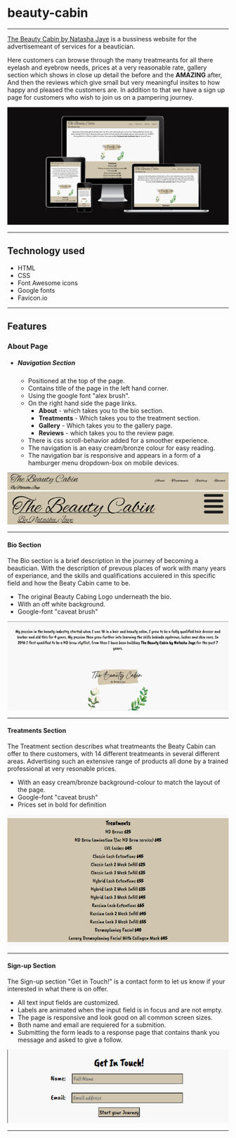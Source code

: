 # beauty-cabin

---

[The Beauty Cabin by Natasha Jaye](https://lfg115.github.io/beauty-cabin/index.html) is a bussiness website for the advertisemeant
of services for a beautician.

Here customers can browse through the many treatmeants for all there eyelash and eyebrow needs, prices at a very reasonable rate, gallery section which shows in close up detail the before and the **AMAZING** after, And then the reviews which give small but very meaningful insites to how happy and pleased the customers are. In addition to that we have a sign up page for customers who wish to join us on a pampering journey.

![site on different devices](/assets/images/am_i_responsive.png)

---

## Technology used

- HTML
- CSS
- Font Awesome icons
- Google fonts
- Favicon.io

---

## Features

### About Page

- ##### Navigation Section

  - Positioned at the top of the page.
  - Contains title of the page in the left hand corner.
  - Using the google font "alex brush".
  - On the right hand side the page links.
    - **About** - which takes you to the bio section.
    - **Treatments** - Which takes you to the treatment section.
    - **Gallery** - Which takes you to the gallery page.
    - **Reviews** - which takes you to the review page.
  - There is css scroll-behavior added for a smoother experience.
  - The navigation is an easy cream/bronze colour for easy reading.
  - The navigation bar is responsive and appears in a form of a hamburger menu dropdown-box on mobile devices.
  
 ![nav-bar tablet +](/assets/images/logo_and_navbar.png)
 ![nav-bar mobile](/assets/images/logo_and_navbar_on_mobile.png)

  ---
  
#### Bio Section

 The Bio section is a brief description in the journey of becoming a beautician. With the description of prevous places of work with many years of experiance, and the skills and qualifications accuiered in this specific field and how the Beaty Cabin came to be.

- The original Beauty Cabing Logo underneath the bio.
- With an off white background.
- Google-font "caveat brush"
  
 ![logo-image](/assets/images/bio_and_logo_image.png)

---

#### Treatments Section

The Treatment section describes what treatmeants the Beaty Cabin can offer to there customers, with 14 different treatmeants in several different areas. Advertising such an extensive range of products all done by a trained professional at very resonable prices.

- With an easy cream/bronze background-colour to match the layout of the page.
- Google-font "caveat brush"
- Prices set in bold for definition
  
![treatmeant-image](/assets/images/treatments_section.png)

---

#### Sign-up Section

The Sign-up section "Get in Touch!" is a contact form to let us know if your interested in what there is on offer.

- All text input fields are customized.
- Labels are animated when the input field is in focus and are not empty.
- The page is responsive and look good on all common screen sizes.
- Both name and email are requiered for a submition.
- Submitting the form leads to a response page that contains thank you message and asked to give a follow.
  
![sign-up image](/assets/images/sign_up.png)

---
